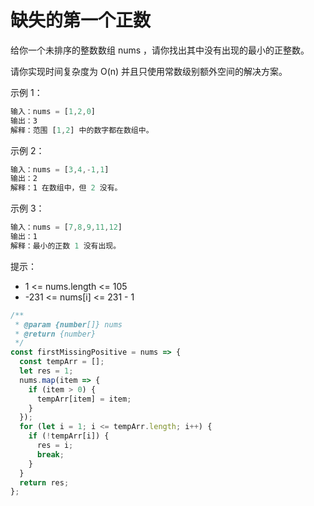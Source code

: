 # 缺失的第一个正数

给你一个未排序的整数数组 nums ，请你找出其中没有出现的最小的正整数。

请你实现时间复杂度为 O(n) 并且只使用常数级别额外空间的解决方案。

示例 1：

```js
输入：nums = [1,2,0]
输出：3
解释：范围 [1,2] 中的数字都在数组中。
```

示例 2：

```js
输入：nums = [3,4,-1,1]
输出：2
解释：1 在数组中，但 2 没有。
```

示例 3：

```js
输入：nums = [7,8,9,11,12]
输出：1
解释：最小的正数 1 没有出现。
```

提示：

- 1 <= nums.length <= 105
- -231 <= nums[i] <= 231 - 1

```js
/**
 * @param {number[]} nums
 * @return {number}
 */
const firstMissingPositive = nums => {
  const tempArr = [];
  let res = 1;
  nums.map(item => {
    if (item > 0) {
      tempArr[item] = item;
    }
  });
  for (let i = 1; i <= tempArr.length; i++) {
    if (!tempArr[i]) {
      res = i;
      break;
    }
  }
  return res;
};

```
